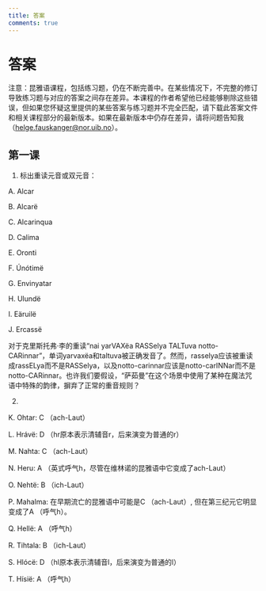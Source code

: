 ```yaml
---
title: 答案
comments: true
---
```

# 答案
注意：昆雅语课程，包括练习题，仍在不断完善中。在某些情况下，不完整的修订导致练习题与对应的答案之间存在差异。本课程的作者希望他已经能够剔除这些错误，但如果您怀疑这里提供的某些答案与练习题并不完全匹配，请下载此答案文件和相关课程部分的最新版本。如果在最新版本中仍存在差异，请将问题告知我（[helge.fauskanger@nor.uib.no](mailto:helge.fauskanger@nor.uib.no)）。
## 第一课
1. 标出重读元音或双元音：

A. Alcar

B. Alcarë

C. Alcarinqua

D. Calima

E. Oronti

F. Únótimë

G. Envinyatar

H. Ulundë

I. Eäruilë

J. Ercassë

对于克里斯托弗·李的重读“nai yarVAXëa RASSelya TALTuva notto-CARinnar”，单词yarvaxëa和taltuva被正确发音了。然而，rasselya应该被重读成rassELya而不是RASSelya，以及notto-carinnar应该是notto-carINNar而不是notto-CARinnar。也许我们要假设，“萨茹曼”在这个场景中使用了某种在魔法咒语中特殊的韵律，摒弃了正常的重音规则？

2.

K. Ohtar: C （ach-Laut）

L. Hrávë: D （hr原本表示清辅音r，后来演变为普通的r）

M. Nahta: C （ach-Laut）

N. Heru: A （英式呼气h，尽管在维林诺的昆雅语中它变成了ach-Laut）

O. Nehtë: B （ich-Laut）

P. Mahalma: 在早期流亡的昆雅语中可能是C （ach-Laut）, 但在第三纪元它明显变成了A （呼气h）。

Q. Hellë: A （呼气h）

R. Tihtala: B （ich-Laut）

S. Hlócë: D （hl原本表示清辅音l，后来演变为普通的l）

T. Hísië: A （呼气h）
